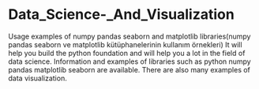 # Data_Science-_And_Visualization
Usage examples of numpy pandas seaborn and matplotlib libraries(numpy pandas seaborn ve matplotlib kütüphanelerinin kullanım örnekleri)
It will help you build the python foundation and will help you a lot in the field of data science.
Information and examples of libraries such as python numpy pandas matplotlib seaborn are available.
There are also many examples of data visualization.
